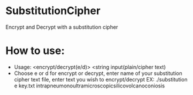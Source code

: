 # SubstitutionCipher
Encrypt and Decrypt with a substitution cipher

# How to use:
* Usage: <encrypt/decrypt(e/d)> <substitution map file> <string input(plain/cipher text)
* Choose e or d for encrypt or decrypt, enter name of your substitution cipher text file, enter text you wish to encrypt/decrypt
EX: ./substitution e key.txt intrapneumonoultramicroscopicsilicovolcanoconiosis
